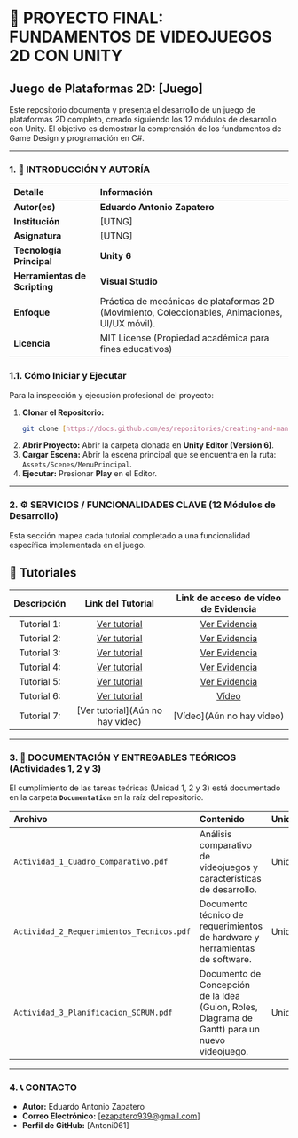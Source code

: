 # 🚀 PROYECTO FINAL: FUNDAMENTOS DE VIDEOJUEGOS 2D CON UNITY

## Juego de Plataformas 2D: [Juego]

Este repositorio documenta y presenta el desarrollo de un juego de plataformas 2D completo, creado siguiendo los 12 módulos de desarrollo con Unity. El objetivo es demostrar la comprensión de los fundamentos de Game Design y programación en C#.

---

### 1. 🎯 INTRODUCCIÓN Y AUTORÍA

| Detalle | Información |
| :--- | :--- |
| **Autor(es)** | **Eduardo Antonio Zapatero** |
| **Institución** | [UTNG] |
| **Asignatura** | [UTNG] |
| **Tecnología Principal**| **Unity 6** |
| **Herramientas de Scripting**| **Visual Studio** |
| **Enfoque** | Práctica de mecánicas de plataformas 2D (Movimiento, Coleccionables, Animaciones, UI/UX móvil). |
| **Licencia** | MIT License (Propiedad académica para fines educativos) |

### 1.1. Cómo Iniciar y Ejecutar

Para la inspección y ejecución profesional del proyecto:

1.  **Clonar el Repositorio:**
    ```bash
    git clone [https://docs.github.com/es/repositories/creating-and-managing-repositories/quickstart-for-repositories](https://docs.github.com/es/repositories/creating-and-managing-repositories/quickstart-for-repositories)
    ```
2.  **Abrir Proyecto:** Abrir la carpeta clonada en **Unity Editor (Versión 6)**.
3.  **Cargar Escena:** Abrir la escena principal que se encuentra en la ruta: `Assets/Scenes/MenuPrincipal`.
4.  **Ejecutar:** Presionar **Play** en el Editor.

---

### 2. ⚙️ SERVICIOS / FUNCIONALIDADES CLAVE (12 Módulos de Desarrollo)

Esta sección mapea cada tutorial completado a una funcionalidad específica implementada en el juego.

## 🎥 Tutoriales

| Descripción | Link del Tutorial | Link de acceso de vídeo de Evidencia |
| :---: | :---: | :---: |
| Tutorial 1: | [Ver tutorial](https://www.youtube.com/watch?v=-m7ZaHhkDAc&list=PLNEAWvYbJJ9kZpaIg2RfzAc_KZixBgchT&index=1) | [Ver Evidencia](https://drive.google.com/drive/folders/1zevTI8bFqj1VHDLKCWc3bXBiiMXIRmyx?usp=drive_link)|
| Tutorial 2: | [Ver tutorial](https://www.youtube.com/watch?v=vlXF6XhAje8&list=PLNEAWvYbJJ9kZpaIg2RfzAc_KZixBgchT&index=3) | [Ver Evidencia](https://drive.google.com/drive/folders/1bKJorwQ1ZmKosXsD7z4a56k0pRgWl62_?usp=sharing) |
| Tutorial 3: | [Ver tutorial](https://drive.google.com/drive/folders/1bZzJruEVs2Iedru2pEkBa9YjbAyGbGip?usp=drive_link) | [Ver Evidencia](https://drive.google.com/drive/folders/1bZzJruEVs2Iedru2pEkBa9YjbAyGbGip?usp=drive_link)|
| Tutorial 4: | [Ver tutorial](https://drive.google.com/drive/folders/1-fG6QctVIv1sEU3NNRr8JAciyLkskgPd?usp=drive_link) | [Ver Evidencia](https://drive.google.com/drive/folders/1-fG6QctVIv1sEU3NNRr8JAciyLkskgPd?usp=drive_link) |
| Tutorial 5: | [Ver tutorial](https://drive.google.com/drive/folders/1UZfVVVK8515yyiRQWPEWiAvDmxURaIkp?usp=drive_link) | [Ver Evidencia](https://drive.google.com/drive/folders/1UZfVVVK8515yyiRQWPEWiAvDmxURaIkp?usp=drive_link)|
| Tutorial 6: | [Ver tutorial](https://drive.google.com/drive/folders/1U4T4qbOS4X2gUy-gTHjopuF4K85OB0qV?usp=drive_link) | [Vídeo](https://drive.google.com/drive/folders/1U4T4qbOS4X2gUy-gTHjopuF4K85OB0qV?usp=drive_link) |
| Tutorial 7: | [Ver tutorial](Aún no hay vídeo) | [Vídeo](Aún no hay vídeo) |

---

### 3. 📄 DOCUMENTACIÓN Y ENTREGABLES TEÓRICOS (Actividades 1, 2 y 3)

El cumplimiento de las tareas teóricas (Unidad 1, 2 y 3) está documentado en la carpeta **`Documentation`** en la raíz del repositorio.

| Archivo | Contenido | Unidades |
| :--- | :--- | :--- |
| `Actividad_1_Cuadro_Comparativo.pdf` | Análisis comparativo de videojuegos y características de desarrollo. | Unidad 1 |
| `Actividad_2_Requerimientos_Tecnicos.pdf` | Documento técnico de requerimientos de hardware y herramientas de software. | Unidad 2 |
| `Actividad_3_Planificacion_SCRUM.pdf` | Documento de Concepción de la Idea (Guion, Roles, Diagrama de Gantt) para un nuevo videojuego. | Unidad 3 |

---

### 4. 📞 CONTACTO

* **Autor:** Eduardo Antonio Zapatero
* **Correo Electrónico:** [ezapatero939@gmail.com]
* **Perfil de GitHub:** [Antoni061]

